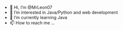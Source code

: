 - 👋 Hi, I’m @MrLeon07
- 👀 I’m interested in Java/Python and web development
- 🌱 I’m currently learning Java
- 📫 How to reach me ...

<!---
MrLeon07/MrLeon07 is a ✨ special ✨ repository because its `README.md` (this file) appears on your GitHub profile.
You can click the Preview link to take a look at your changes.
--->
